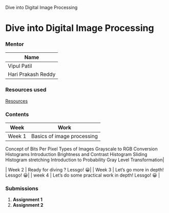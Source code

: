 Dive into Digital Image Processing


# Dive into Digital Image Processing


### Mentor
| Name  | 
| ----------- | 
| Vipul Patil | 
| Hari Prakash Reddy|
### Resources used
[Resources]((https://docs.google.com/document/d/13G7C5Ij-ydmgsUZ4SndDVvtHXZmr-tc5dcs3NWqZ1qQ/edit))

### Contents
| Week   | Work |
| ----------- | ----------- |
| Week 1  |  Basics of image processing|Concept of Pixel
Concept of Bits Per Pixel
Types of Images
Grayscale to RGB Conversion
Histograms Introduction
Brightness and Contrast
Histogram Sliding
Histogram stretching
Introduction to Probability
Gray Level Transformation|

| Week 2  | Ready for diving ? Lessgo! 😀|
| Week 3  | Let’s go more in depth! Lessgo! 😀|
| week 4  | Let’s do some practical work in depth! Lessgo! 😀 |

### Submissions
1. **Assignment 1** 
2. **Assignment 2** 

